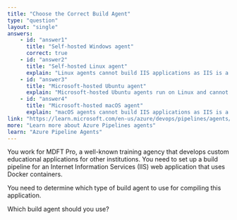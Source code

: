 ```yaml
---
title: "Choose the Correct Build Agent"
type: "question"
layout: "single"
answers:
    - id: "answer1"
      title: "Self-hosted Windows agent"
      correct: true
    - id: "answer2"
      title: "Self-hosted Linux agent"
      explain: "Linux agents cannot build IIS applications as IIS is a Windows-specific web server. For IIS applications that use Docker, you need a Windows agent that supports Docker containers."
    - id: "answer3"
      title: "Microsoft-hosted Ubuntu agent"
      explain: "Microsoft-hosted Ubuntu agents run on Linux and cannot build IIS applications as IIS is a Windows-specific web server. Additionally, Microsoft-hosted agents have limitations for Docker container operations."
    - id: "answer4"
      title: "Microsoft-hosted macOS agent"
      explain: "macOS agents cannot build IIS applications as IIS is a Windows-specific web server. macOS environments also have limited Docker integration compared to Windows environments for IIS applications."
link: "https://learn.microsoft.com/en-us/azure/devops/pipelines/agents/agents"
more: "Learn more about Azure Pipelines agents"
learn: "Azure Pipeline Agents"
---
```


You work for MDFT Pro, a well-known training agency that develops custom educational applications for other institutions. You need to set up a build pipeline for an Internet Information Services (IIS) web application that uses Docker containers.

You need to determine which type of build agent to use for compiling this application.

Which build agent should you use?


